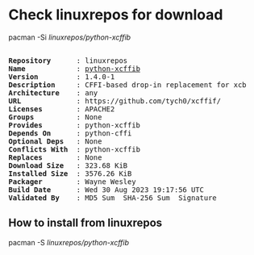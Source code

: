 # Check linuxrepos for download

pacman -Si *linuxrepos/python-xcffib*

<div class="highlight"><pre class="highlight"><text>
<b>Repository</b>      : linuxrepos
<b>Name</b>            : <a href="../../x86_64/python-xcffib-1.4.0-1-any.pkg.tar.zst">python-xcffib</a>
<b>Version</b>         : 1.4.0-1
<b>Description</b>     : CFFI-based drop-in replacement for xcb
<b>Architecture</b>    : any
<b>URL</b>             : https://github.com/tych0/xcffif/
<b>Licenses</b>        : APACHE2
<b>Groups</b>          : None
<b>Provides</b>        : python-xcffib
<b>Depends On</b>      : python-cffi
<b>Optional Deps</b>   : None
<b>Conflicts With</b>  : python-xcffib
<b>Replaces</b>        : None
<b>Download Size</b>   : 323.68 KiB
<b>Installed Size</b>  : 3576.26 KiB
<b>Packager</b>        : Wayne Wesley <wayne6324@gmail.com>
<b>Build Date</b>      : Wed 30 Aug 2023 19:17:56 UTC
<b>Validated By</b>    : MD5 Sum  SHA-256 Sum  Signature
</text></pre></div>

## How to install from linuxrepos

pacman -S *linuxrepos/python-xcffib*
